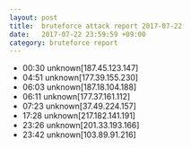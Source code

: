 ```yaml
---
layout: post
title:  bruteforce attack report 2017-07-22
date:   2017-07-22 23:59:59 +09:00
category: bruteforce report
---
```


* 00:30 unknown[187.45.123.147]
* 04:51 unknown[177.39.155.230]
* 06:03 unknown[187.18.104.188]
* 06:11 unknown[177.37.161.112]
* 07:23 unknown[37.49.224.157]
* 17:28 unknown[217.182.141.191]
* 23:26 unknown[201.33.193.166]
* 23:42 unknown[103.89.91.216]
